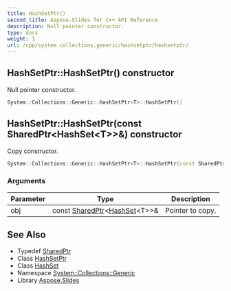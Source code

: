 ```yaml
---
title: HashSetPtr()
second_title: Aspose.Slides for C++ API Reference
description: Null pointer constructor.
type: docs
weight: 1
url: /cpp/system.collections.generic/hashsetptr/hashsetptr/
---
```

## HashSetPtr::HashSetPtr() constructor


Null pointer constructor.

```cpp
System::Collections::Generic::HashSetPtr<T>::HashSetPtr()
```

## HashSetPtr::HashSetPtr(const SharedPtr\<HashSet\<T\>\>\&) constructor


Copy constructor.

```cpp
System::Collections::Generic::HashSetPtr<T>::HashSetPtr(const SharedPtr<HashSet<T>> &obj)
```


### Arguments

| Parameter | Type | Description |
| --- | --- | --- |
| obj | const [SharedPtr](../../../system/sharedptr/)\<[HashSet](../../hashset/)\<T\>\>\& | Pointer to copy. |

## See Also

* Typedef [SharedPtr](../../system/sharedptr/)
* Class [HashSetPtr](./)
* Class [HashSet](../hashset/)
* Namespace [System::Collections::Generic](../)
* Library [Aspose.Slides](../../)